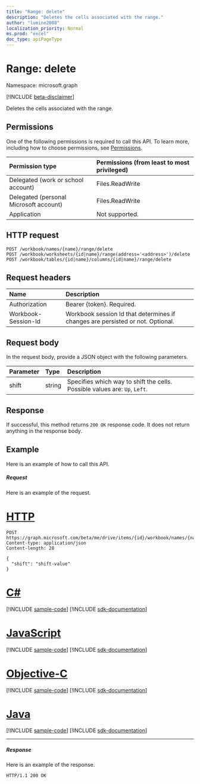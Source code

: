 ```yaml
---
title: "Range: delete"
description: "Deletes the cells associated with the range."
author: "lumine2008"
localization_priority: Normal
ms.prod: "excel"
doc_type: apiPageType
---
```


# Range: delete

Namespace: microsoft.graph

[!INCLUDE [beta-disclaimer](../../includes/beta-disclaimer.md)]

Deletes the cells associated with the range.
## Permissions
One of the following permissions is required to call this API. To learn more, including how to choose permissions, see [Permissions](/graph/permissions-reference).

|Permission type      | Permissions (from least to most privileged)              |
|:--------------------|:---------------------------------------------------------|
|Delegated (work or school account) | Files.ReadWrite    |
|Delegated (personal Microsoft account) | Files.ReadWrite    |
|Application | Not supported. |

## HTTP request
<!-- { "blockType": "ignored" } -->
```http
POST /workbook/names/{name}/range/delete
POST /workbook/worksheets/{id|name}/range(address='<address>')/delete
POST /workbook/tables/{id|name}/columns/{id|name}/range/delete

```
## Request headers
| Name       | Description|
|:---------------|:----------|
| Authorization  | Bearer {token}. Required. |
| Workbook-Session-Id  | Workbook session Id that determines if changes are persisted or not. Optional.|

## Request body
In the request body, provide a JSON object with the following parameters.

| Parameter	   | Type	|Description|
|:---------------|:--------|:----------|
|shift|string|Specifies which way to shift the cells.  Possible values are: `Up`, `Left`.|

## Response

If successful, this method returns `200 OK` response code. It does not return anything in the response body.

## Example
Here is an example of how to call this API.
##### Request
Here is an example of the request.

# [HTTP](#tab/http)
<!-- {
  "blockType": "request",
  "name": "range_delete"
}-->
```http
POST https://graph.microsoft.com/beta/me/drive/items/{id}/workbook/names/{name}/range/delete
Content-type: application/json
Content-length: 28

{
  "shift": "shift-value"
}
```
# [C#](#tab/csharp)
[!INCLUDE [sample-code](../includes/snippets/csharp/range-delete-csharp-snippets.md)]
[!INCLUDE [sdk-documentation](../includes/snippets/snippets-sdk-documentation-link.md)]

# [JavaScript](#tab/javascript)
[!INCLUDE [sample-code](../includes/snippets/javascript/range-delete-javascript-snippets.md)]
[!INCLUDE [sdk-documentation](../includes/snippets/snippets-sdk-documentation-link.md)]

# [Objective-C](#tab/objc)
[!INCLUDE [sample-code](../includes/snippets/objc/range-delete-objc-snippets.md)]
[!INCLUDE [sdk-documentation](../includes/snippets/snippets-sdk-documentation-link.md)]

# [Java](#tab/java)
[!INCLUDE [sample-code](../includes/snippets/java/range-delete-java-snippets.md)]
[!INCLUDE [sdk-documentation](../includes/snippets/snippets-sdk-documentation-link.md)]

---


##### Response
Here is an example of the response. 
<!-- {
  "blockType": "response"
} -->
```http
HTTP/1.1 200 OK
```

<!-- uuid: 8fcb5dbc-d5aa-4681-8e31-b001d5168d79
2015-10-25 14:57:30 UTC -->
<!--
{
  "type": "#page.annotation",
  "description": "Range: delete",
  "keywords": "",
  "section": "documentation",
  "tocPath": "",
  "suppressions": [
  ]
}
-->


